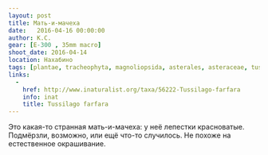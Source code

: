 ```yaml
---
layout: post
title: Мать-и-мачеха
date:   2016-04-16 00:00:00
author: К.С.
gear: [E-300 , 35mm macro]
shoot_date: 2016-04-14
location: Нахабино
tags: [plantae, tracheophyta, magnoliopsida, asterales, asteraceae, tussilago, tussilago farfara]
links:
  -
    href: http://www.inaturalist.org/taxa/56222-Tussilago-farfara
    info: inat
    title: Tussilago farfara
---
```


Это какая-то странная мать-и-мачеха: у неё лепестки красноватые. Подмёрзли, возможно, или ещё что-то случилось. Не похоже на естественное окрашивание.
